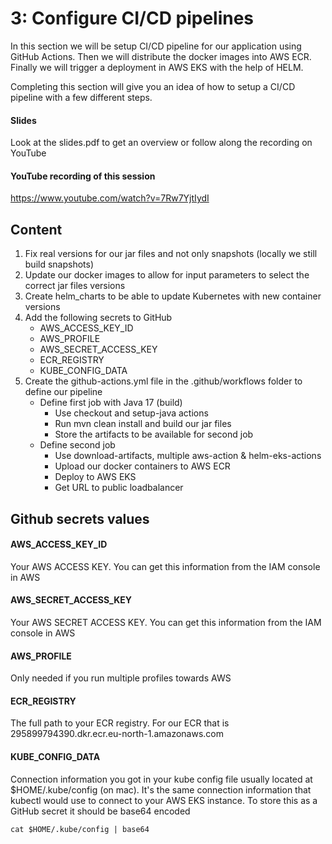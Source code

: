 # 3: Configure CI/CD pipelines
In this section we will be setup CI/CD pipeline for our application using GitHub Actions. Then we will distribute the docker images into AWS ECR. Finally we will trigger a deployment in AWS EKS with the help of HELM.

Completing this section will give you an idea of how to setup a CI/CD pipeline with a few different steps.


#### Slides ####
Look at the slides.pdf to get an overview or follow along the recording on YouTube

#### YouTube recording of this session
https://www.youtube.com/watch?v=7Rw7YjtIydI

## Content

1. Fix real versions for our jar files and not only snapshots (locally we still build snapshots)
2. Update our docker images to allow for input parameters to select the correct jar files versions
3. Create helm_charts to be able to update Kubernetes with new container versions 
4. Add the following secrets to GitHub
   * AWS_ACCESS_KEY_ID
   * AWS_PROFILE
   * AWS_SECRET_ACCESS_KEY
   * ECR_REGISTRY
   * KUBE_CONFIG_DATA
5. Create the github-actions.yml file in the .github/workflows folder to define our pipeline
   * Define first job with Java 17 (build)
      - Use checkout and setup-java actions
      - Run mvn clean install and build our jar files
      - Store the artifacts to be available for second job
   * Define second job 
      - Use download-artifacts, multiple aws-action & helm-eks-actions
      - Upload our docker containers to AWS ECR
      - Deploy to AWS EKS
      - Get URL to public loadbalancer


## Github secrets values

#### AWS_ACCESS_KEY_ID
Your AWS ACCESS KEY. You can get this information from the IAM console in AWS

#### AWS_SECRET_ACCESS_KEY
Your AWS SECRET ACCESS KEY. You can get this information from the IAM console in AWS

#### AWS_PROFILE
Only needed if you run multiple profiles towards AWS

#### ECR_REGISTRY
The full path to your ECR registry. For our ECR that is 295899794390.dkr.ecr.eu-north-1.amazonaws.com

#### KUBE_CONFIG_DATA
Connection information you got in your kube config file usually located at $HOME/.kube/config (on mac).
It's the same connection information that kubectl would use to connect to your AWS EKS instance. To store this as a GitHub secret it should be base64 encoded

```
cat $HOME/.kube/config | base64
```



